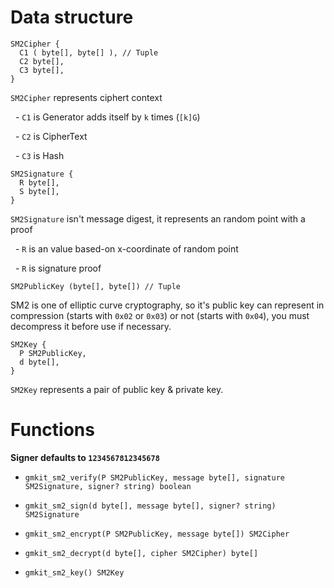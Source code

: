 # Data structure

```
SM2Cipher {
  C1 ( byte[], byte[] ), // Tuple
  C2 byte[],
  C3 byte[],
}
```

`SM2Cipher` represents ciphert context

  - `C1` is Generator adds itself by `k` times (`[k]G`)

  - `C2` is CipherText

  - `C3` is Hash

```
SM2Signature {
  R byte[],
  S byte[],
}
```

`SM2Signature` isn't message digest, it represents an random point with a proof

  - `R` is an value based-on x-coordinate of random point

  - `R` is signature proof

```
SM2PublicKey (byte[], byte[]) // Tuple
```

SM2 is one of elliptic curve cryptography, so it's public key can represent in compression (starts with `0x02` or `0x03`) or not (starts with `0x04`), you must decompress it before use if necessary.

```
SM2Key {
  P SM2PublicKey,
  d byte[],
}
```

`SM2Key` represents a pair of public key & private key.

# Functions

__Signer defaults to `1234567812345678`__

- `gmkit_sm2_verify(P SM2PublicKey, message byte[], signature SM2Signature, signer? string) boolean`

- `gmkit_sm2_sign(d byte[], message byte[], signer? string) SM2Signature`

- `gmkit_sm2_encrypt(P SM2PublicKey, message byte[]) SM2Cipher`

- `gmkit_sm2_decrypt(d byte[], cipher SM2Cipher) byte[]`

- `gmkit_sm2_key() SM2Key` 






